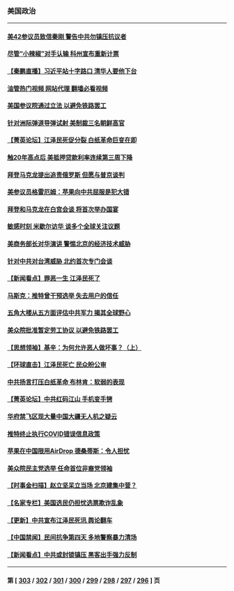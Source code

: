 ### 美国政治
---
#### [美42参议员致信秦刚 警告中共勿镇压抗议者](../../pages/ncid1078159/n13877070.md?12021245) 
#### [尽管“小辣椒”对手认输 科州宣布重新计票](../../pages/ncid1078159/n13877029.md?12021245) 
#### [【秦鹏直播】习近平站十字路口 清华人要他下台](../../pages/ncid1078159/n13877008.md?12021245) 
#### [油管热门视频 网站代理 翻墙必看视频](http://138.2.39.72:81/youtube.html?epic-marker?12021245)
#### [美国参议院通过立法 以避免铁路罢工](../../pages/ncid1078159/n13877009.md?12021245) 
#### [针对洲际弹道导弹试射 美制裁三名朝鲜高官](../../pages/ncid1078159/n13876955.md?12021245) 
#### [【菁英论坛】江泽民死促分裂 白纸革命巨变在即](../../pages/ncid1078159/n13876977.md?12021245) 
#### [触20年高点后 美抵押贷款利率连续第三周下降](../../pages/ncid1078159/n13876884.md?12021245) 
#### [拜登马克龙提出追责俄罗斯 但愿与普京谈判](../../pages/ncid1078159/n13876932.md?12021245) 
#### [美参议员格雷厄姆：苹果向中共屈服是犯大错](../../pages/ncid1078159/n13876862.md?12021245) 
#### [拜登和马克龙在白宫会谈 将首次举办国宴](../../pages/ncid1078159/n13876725.md?12021245) 
#### [敏感时刻 米歇尔访华 谈多个全球关注议题](../../pages/ncid1078159/n13876726.md?12021245) 
#### [美商务部长对华演讲 警惕北京的经济技术威胁](../../pages/ncid1078159/n13876310.md?12021245) 
#### [针对中共对台湾威胁 北约首次专门会谈](../../pages/ncid1078159/n13876423.md?12021245) 
#### [【新闻看点】罪恶一生 江泽民死了](../../pages/ncid1078159/n13876336.md?12021245) 
#### [马斯克：推特曾干预选举 失去用户的信任](../../pages/ncid1078159/n13876434.md?12021245) 
#### [五角大楼从五方面评估中共军力 揭其全球野心](../../pages/ncid1078159/n13876394.md?12021245) 
#### [美众院批准暂定劳工协议 以避免铁路罢工](../../pages/ncid1078159/n13876257.md?12021245) 
#### [【思想领袖】基辛：为何允许恶人做坏事？（上）](../../pages/ncid1078159/n13875667.md?12021245) 
#### [【环球直击】江泽民死亡 民众盼公审](../../pages/ncid1078159/n13876334.md?12021245) 
#### [中共扬言打压白纸革命 布林肯：软弱的表现](../../pages/ncid1078159/n13876302.md?12021245) 
#### [【菁英论坛】中共红码江山 手机变手铐](../../pages/ncid1078159/n13876292.md?12021245) 
#### [华府禁飞区现大量中国大疆无人机之疑云](../../pages/ncid1078159/n13876273.md?12021245) 
#### [推特终止执行COVID错误信息政策](../../pages/ncid1078159/n13875656.md?12021245) 
#### [苹果在中国限用AirDrop 德桑蒂斯：令人担忧](../../pages/ncid1078159/n13876137.md?12021245) 
#### [美众院民主党选举 任命首位非裔党领袖](../../pages/ncid1078159/n13876167.md?12021245) 
#### [【时事金扫描】赵立坚呆立当场 北京建集中营？](../../pages/ncid1078159/n13876191.md?12021245) 
#### [【名家专栏】美国选民仍担忧选票欺诈乱象](../../pages/ncid1078159/n13875447.md?12021245) 
#### [【更新】中共宣布江泽民死讯 舆论翻车](../../pages/ncid1078159/n13876029.md?12021245) 
#### [【中国禁闻】民间抗争第四天 多地警察暴力清场](../../pages/ncid1078159/n13875623.md?12021245) 
#### [【新闻看点】中共或封锁镇压 黑客出手强力反制](../../pages/ncid1078159/n13875658.md?12021245) 

---
#### 第 [ [303](./303.md?12021245) / [302](./302.md?12021245) / [301](./301.md?12021245) / [300](./300.md?12021245) / [299](./299.md?12021245) / [298](./298.md?12021245) / [297](./297.md?12021245) / [296](./296.md?12021245) ] 页
